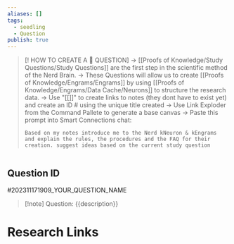 ```yaml
---
aliases: []
tags:
  - seedling
  - Question
publish: true
---
```

>[! HOW TO CREATE A 🧠 QUESTION] 
>-> [[Proofs of Knowledge/Study Questions/Study Questions]] are the first step in the scientific method of the Nerd Brain.
-> These Questions will allow us to create [[Proofs of Knowledge/Engrams/Engrams]] by using [[Proofs of Knowledge/Engrams/Data Cache/Neurons]] to structure the research data.
-> Use "[[]]" to create links to notes (they dont have to exist yet) and create an ID # using the unique title created
> -> Use Link Exploder from the Command Pallete to generate a base canvas
> -> Paste this prompt into Smart Connections chat:
> ```
> Based on my notes introduce me to the Nerd kNeuron & kEngrams and explain the rules, the procedures and the FAQ for their creation. suggest ideas based on the current study question
> ```
```
```

## Question ID

#202311171909_YOUR_QUESTION_NAME

>[!note] Question:
>{{description}} 

# Research Links